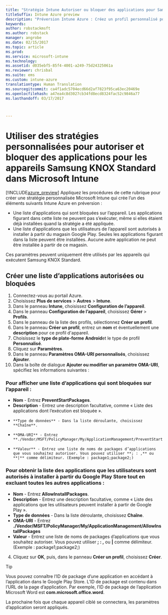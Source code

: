 ```yaml
---
title: "Stratégie Intune Autoriser ou bloquer des applications pour Samsung KNOX"
titleSuffix: Intune Azure preview
description: "Préversion Intune Azure : Créez un profil personnalisé pour autoriser et bloquer des applications pour les appareils Samsung KNOX Standard."
keywords: 
author: robstackmsft
ms.author: robstack
manager: angrobe
ms.date: 02/15/2017
ms.topic: article
ms.prod: 
ms.service: microsoft-intune
ms.technology: 
ms.assetid: d035ebf5-85f4-4001-a249-75d24325061a
ms.reviewer: chrisbal
ms.suite: ems
ms.custom: intune-azure
translationtype: Human Translation
ms.sourcegitcommit: ca4f1adc5704ecd66d2af7823f95ca63ec20469e
ms.openlocfilehash: a47ea4c8d3027cb34fd8ecd8324fac52c9846a77
ms.lasthandoff: 03/17/2017



---
```

# <a name="use-custom-policies-to-allow-and-block-apps-for-samsung-knox-standard-devices-in-microsoft-intune"></a>Utiliser des stratégies personnalisées pour autoriser et bloquer des applications pour les appareils Samsung KNOX Standard dans Microsoft Intune
[!INCLUDE[azure_preview](../includes/azure_preview.md)] Appliquez les procédures de cette rubrique pour créer une stratégie personnalisée Microsoft Intune qui crée l’un des éléments suivants Intune Azure en préversion :

- Une liste d’applications qui sont bloquées sur l’appareil. Les applications figurant dans cette liste ne peuvent pas s’exécuter, même si elles étaient déjà installées quand la stratégie a été appliquée.
- Une liste d’applications que les utilisateurs de l’appareil sont autorisés à installer à partir du magasin Google Play. Seules les applications figurant dans la liste peuvent être installées. Aucune autre application ne peut être installée à partir de ce magasin.

Ces paramètres peuvent uniquement être utilisés par les appareils qui exécutent Samsung KNOX Standard.

## <a name="create-an-allowed-or-blocked-app-list"></a>Créer une liste d’applications autorisées ou bloquées

1. Connectez-vous au portail Azure.
2. Choisissez **Plus de services** > **Autres** > **Intune**.
3. Dans le panneau **Intune**, choisissez **Configuration de l’appareil**.
2. Dans le panneau **Configuration de l’appareil**, choisissez **Gérer** > **Profils**.
2. Dans le panneau de la liste des profils, sélectionnez **Créer un profil**.
3. Dans le panneau **Créer un profil**, entrez un **nom** et éventuellement une **description** pour ce profil d'appareil.
2. Choisissez le **type de plate-forme** **Android**et le type de profil **Personnalisé**.
3. Cliquez sur **Paramètres**.
3. Dans le panneau **Paramètres OMA-URI personnalisés**, choisissez **Ajouter**.
4. Dans la boîte de dialogue **Ajouter ou modifier un paramètre OMA-URI**, spécifiez les informations suivantes :

### <a name="for-a-list-of-apps-that-are-blocked-from-running-on-the-device"></a>Pour afficher une liste d’applications qui sont bloquées sur l’appareil :

- **Nom** - Entrez **PreventStartPackages**.
- **Description** - Entrez une description facultative, comme « Liste des applications dont l’exécution est bloquée ».
-     **Type de données** - Dans la liste déroulante, choisissez **Chaîne**.
-     **OMA-URI** - Entrez **./Vendor/MSFT/PolicyManager/My/ApplicationManagement/PreventStartPackages**
-     **Valeur** - Entrez une liste de noms de packages d’applications que vous souhaitez autoriser. Vous pouvez utiliser **; : ,** ou **|** comme délimiteur. (Exemple : package1;package2;)

### <a name="for-a-list-of-apps-that-users-are-allowed-to-install-from-the-google-play-store-while-excluding-all-other-apps"></a>Pour obtenir la liste des applications que les utilisateurs sont autorisés à installer à partir du Google Play Store tout en excluant toutes les autres applications :
- **Nom** - Entrez **AllowInstallPackages**.
- **Description** - Entrez une description facultative, comme « Liste des applications que les utilisateurs peuvent installer à partir de Google Play ».
- **Type de données** - Dans la liste déroulante, choisissez **Chaîne**.
- **OMA-URI** - Entrez **./Vendor/MSFT/PolicyManager/My/ApplicationManagement/AllowInstallPackages**
- **Valeur** - Entrez une liste de noms de packages d’applications que vous souhaitez autoriser. Vous pouvez utiliser **; : ,** ou **|** comme délimiteur. (Exemple : package1;package2;)

4. Cliquez sur **OK**, puis, dans le panneau **Créer un profil**, choisissez **Créer**.

>[!TIP]
> Vous pouvez connaître l’ID de package d’une application en accédant à l’application dans le Google Play Store. L’ID de package est contenu dans l’URL de la page d’application. Par exemple, l’ID de package de l’application Microsoft Word est **com.microsoft.office.word**.

La prochaine fois que chaque appareil ciblé se connectera, les paramètres d’application seront appliqués.


<!---## Assign the custom profile--->

